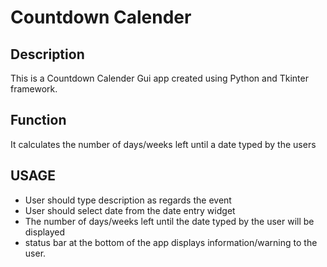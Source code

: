 # Countdown Calender

## Description
This is a Countdown Calender Gui app created using Python and Tkinter framework.

## Function
It calculates the number of days/weeks left until a date typed by the users

## USAGE
- User should type description as regards the event
- User should select date from the date entry widget
- The number of days/weeks left until the date typed by the user will be displayed
- status bar at the bottom of the app displays information/warning to the user.

